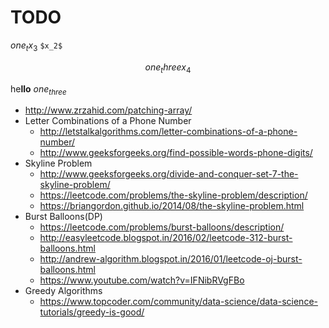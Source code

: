 # TODO

$one_tx_3$  `$x_2$`

$$one_threex_4$$

he**llo** $one_{three}$


* <http://www.zrzahid.com/patching-array/>
* Letter Combinations of a Phone Number
    * <http://letstalkalgorithms.com/letter-combinations-of-a-phone-number/>
    * <http://www.geeksforgeeks.org/find-possible-words-phone-digits/>
* Skyline Problem
    * <http://www.geeksforgeeks.org/divide-and-conquer-set-7-the-skyline-problem/>
    * <https://leetcode.com/problems/the-skyline-problem/description/>
    * <https://briangordon.github.io/2014/08/the-skyline-problem.html>
* Burst Balloons(DP)
    * <https://leetcode.com/problems/burst-balloons/description/>
    * <http://easyleetcode.blogspot.in/2016/02/leetcode-312-burst-balloons.html>
    * <http://andrew-algorithm.blogspot.in/2016/01/leetcode-oj-burst-balloons.html>
    * <https://www.youtube.com/watch?v=IFNibRVgFBo>
* Greedy Algorithms
    * <https://www.topcoder.com/community/data-science/data-science-tutorials/greedy-is-good/>
